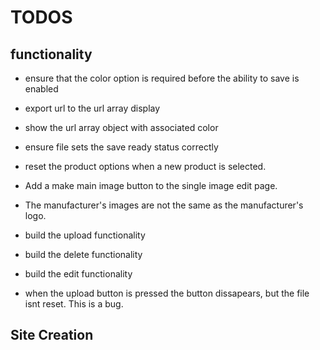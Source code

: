 # TODOS

## functionality
- ensure that the color option is required before the ability to save is enabled
- export url to the url  array display
- show the url array object with associated color
- ensure file sets the save ready status correctly
- reset the product options when a new product is selected.
- Add a make main image button to the single image edit page.
- The manufacturer's images are not the same as the manufacturer's logo.

- build the upload functionality
- build the delete functionality
- build the edit functionality
- when the upload button is pressed the button dissapears, but the file isnt reset. This is a bug.

## Site Creation